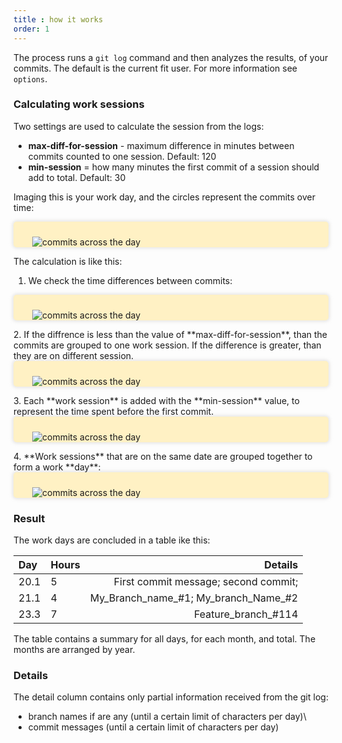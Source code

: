 ```yaml
---
title : how it works
order: 1
--- 
```

 
The process runs a `git log` command and then analyzes the results, of your commits. The default is the current fit user. For more information see `options`.

### Calculating work sessions

Two settings are used to calculate the session from the logs:

- **max-diff-for-session** - maximum difference in minutes between commits counted to one session. Default: 120
- **min-session** = how many minutes the first commit of a session should add to total. Default: 30

Imaging this is your work day, and the circles represent the commits over time:

<div markdown=1 style="border-radius: 5px; box-shadow: 0px 0px 5px 2px rgba(200,198,196,0.41); padding: 10px 30px 0px 30px; background-color: #fff1c4">

![commits across the day](/assets/img/commit-diagram-1.svg)
</div>

The calculation is like this:

1. We check the time differences between commits:
  <div markdown=1 style="border-radius: 5px; box-shadow: 0px 0px 5px 2px #c8c4c469; padding: 10px 30px 0px 30px; background-color: #fff1c4">
  
  ![commits across the day](/assets/img/commit-diagram-2.svg)
  </div>
2. If the diffrence is less than the value of **max-diff-for-session**, than the commits are grouped to one work session. If the difference is greater, than they are on different session.
<div markdown=1 style="border-radius: 5px; box-shadow: 0px 0px 5px 2px #c8c4c469; padding: 10px 30px 0px 30px; background-color: #fff1c4">

![commits across the day](/assets/img/commit-diagram-3.svg)
</div>
3.  Each **work session** is added with the **min-session** value, to represent the time spent before the first commit.  
<div markdown=1 style="border-radius: 5px; box-shadow: 0px 0px 5px 2px #c8c4c469; padding: 10px 30px 0px 30px; background-color: #fff1c4">

![commits across the day](/assets/img/commit-diagram-4.svg)
</div>
4. **Work sessions** that are on the same date are grouped together to form a work **day**:
<div markdown=1 style="border-radius: 5px; box-shadow: 0px 0px 5px 2px #c8c4c469; padding: 10px 30px 0px 30px; background-color: #fff1c4">

![commits across the day](/assets/img/commit-diagram-5.svg)
</div>

### Result

The work days are concluded in a table ike this:

| Day  | Hours |                              Details |
|:-----|:------|-------------------------------------:|
| 20.1 | 5     | First commit message; second commit; |
| 21.1 | 4     | My_Branch_name_#1; My_branch_Name_#2 |
| 23.3 | 7     |                  Feature_branch_#114 |

The table contains a summary for all days, for each month, and total. The months are arranged by year.

### Details

The detail column contains only partial information received from the git log:
 
- branch names if are any (until a certain limit of characters per day)\
- commit messages (until a certain limit of characters per day)




